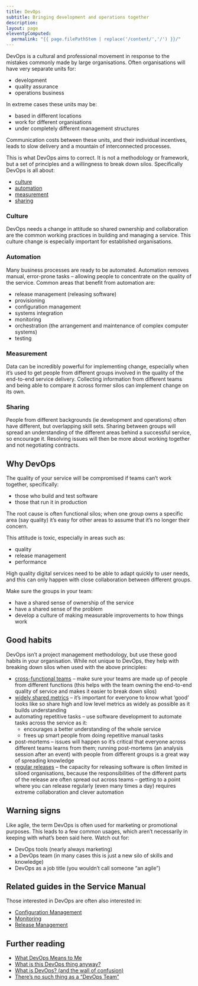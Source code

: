 ```yaml
---
title: DevOps
subtitle: Bringing development and operations together
description:
layout: page
eleventyComputed:
  permalink: "{{ page.filePathStem | replace('/content/','/') }}/"
---
```


DevOps is a cultural and professional movement in response to the mistakes commonly made by large organisations. Often organisations will have very separate units for:

- development
- quality assurance
- operations business

In extreme cases these units may be:

- based in different locations
- work for different organisations
- under completely different management structures

Communication costs between these units, and their individual incentives, leads to slow delivery and a mountain of interconnected processes.

This is what DevOps aims to correct. It is not a methodology or framework, but a set of principles and a willingness to break down silos. Specifically DevOps is all about:

- [culture](#culture)
- [automation](#automation)
- [measurement](#measurement)
- [sharing](#sharing)

### Culture

DevOps needs a change in attitude so shared ownership and collaboration are the common working practices in building and managing a service. This culture change is especially important for established organisations.

### Automation

Many business processes are ready to be automated. Automation removes manual, error-prone tasks – allowing people to concentrate on the quality of the service. Common areas that benefit from automation are:

- release management (releasing software)
- provisioning
- configuration management
- systems integration
- monitoring
- orchestration (the arrangement and maintenance of complex computer systems)
- testing

### Measurement

Data can be incredibly powerful for implementing change, especially when it’s used to get people from different groups involved in the quality of the end-to-end service delivery. Collecting information from different teams and being able to compare it across former silos can implement change on its own.

### Sharing

People from different backgrounds (ie development and operations) often have different, but overlapping skill sets. Sharing between groups will spread an understanding of the different areas behind a successful service, so encourage it. Resolving issues will then be more about working together and not negotiating contracts.

## Why DevOps

The quality of your service will be compromised if teams can’t work together, specifically:

- those who build and test software
- those that run it in production

The root cause is often functional silos; when one group owns a specific area (say quality) it’s easy for other areas to assume that it’s no longer their concern.

This attitude is toxic, especially in areas such as:

- quality
- release management
- performance

High quality digital services need to be able to adapt quickly to user needs, and this can only happen with close collaboration between different groups.

Make sure the groups in your team:

- have a shared sense of ownership of the service
- have a shared sense of the problem
- develop a culture of making measurable improvements to how things work

## Good habits

DevOps isn’t a project management methodology, but use these good habits in your organisation. While not unique to DevOps, they help with breaking down silos when used with the above principles:

- [cross-functional teams](/version-1/guides/the-team/) – make sure your teams are made up of people from different functions (this helps with the team owning the end-to-end quality of service and makes it easier to break down silos)
- [widely shared metrics](/version-1/guides/measurement/) – it’s important for everyone to know what ‘good’ looks like so share high and low level metrics as widely as possible as it builds understanding
- automating repetitive tasks – use software development to automate tasks across the service as it:
    - encourages a better understanding of the whole service
    - frees up smart people from doing repetitive manual tasks
- post-mortems – issues will happen so it’s critical that everyone across different teams learns from them; running post-mortems (an analysis session after an event) with people from different groups is a great way of spreading knowledge
- [regular releases](/version-1/guides/release-strategies/) – the capacity for releasing software is often limited in siloed organisations, because the responsibilities of the different parts of the release are often spread out across teams – getting to a point where you can release regularly (even many times a day) requires extreme collaboration and clever automation

## Warning signs

Like agile, the term DevOps is often used for marketing or promotional purposes. This leads to a few common usages, which aren’t necessarily in keeping with what’s been said here. Watch out for:

- DevOps tools (nearly always marketing)
- a DevOps team (in many cases this is just a new silo of skills and knowledge)
- DevOps as a job title (you wouldn’t call someone “an agile”)

## Related guides in the Service Manual

Those interested in DevOps are often also interested in:

- [Configuration Management](/version-1/guides/configuration-management/)
- [Monitoring](/version-1/guides/monitoring/)
- [Release Management](/version-1/guides/release-strategies/)

## Further reading

- [What DevOps Means to Me](https://www.chef.io/blog/2010/07/16/what-devops-means-to-me/)
- [What is this DevOps thing anyway?](http://www.jedi.be/blog/2010/02/12/what-is-this-devops-thing-anyway/)
- [What is DevOps? (and the wall of confusion)](http://dev2ops.org/2010/02/what-is-devops/)
- [There’s no such thing as a “DevOps Team”](http://continuousdelivery.com/2012/10/theres-no-such-thing-as-a-devops-team/)
